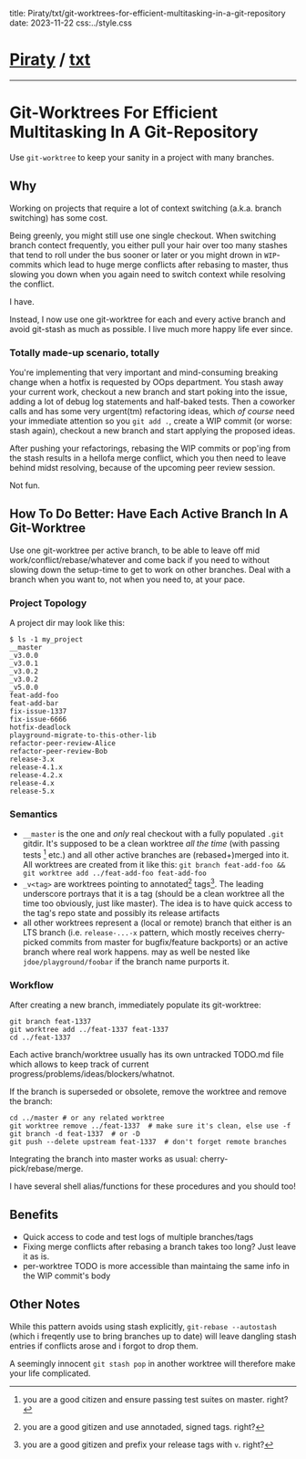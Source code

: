 title: Piraty/txt/git-worktrees-for-efficient-multitasking-in-a-git-repository
date: 2023-11-22
css:../style.css

# [Piraty](../index.md) / [txt](./index.md)

---

# Git-Worktrees For Efficient Multitasking In A Git-Repository

Use `git-worktree` to keep your sanity in a project with many branches.

## Why

Working on projects that require a lot of context switching (a.k.a. branch
switching) has some cost.

Being greenly, you might still use one single checkout. When switching
branch contect frequently, you either pull your hair over too many stashes that
tend to roll under the bus sooner or later or you might drown in `WIP`-commits
which lead to huge merge conflicts after rebasing to master, thus slowing you
down when you again need to switch context while resolving the conflict.

I have.

Instead, I now use one git-worktree for each and every active branch and avoid
git-stash as much as possible.  I live much more happy life ever since.


### Totally made-up scenario, totally

You're implementing that very important and mind-consuming breaking change when
a hotfix is requested by OOps department. You stash away your current work,
checkout a new branch and start poking into the issue, adding a lot of debug
log statements and half-baked tests. Then a coworker calls and has some very
urgent(tm) refactoring ideas, which *of course* need your immediate attention
so you `git add .`, create a WIP commit (or worse: stash again), checkout a new
branch and start applying the proposed ideas.

After pushing your refactorings, rebasing the WIP commits or pop'ing from the
stash results in a hellofa merge conflict, which you then need to leave behind
midst resolving, because of the upcoming peer review session.

Not fun.


## How To Do Better: Have Each Active Branch In A Git-Worktree

Use one git-worktree per active branch, to be able to leave off
mid work/conflict/rebase/whatever and come back if you need to without slowing
down the setup-time to get to work on other branches.
Deal with a branch when you want to, not when you need to, at your pace.

 
### Project Topology

A project dir may look like this:

    $ ls -1 my_project
    __master
    _v3.0.0
    _v3.0.1
    _v3.0.2
    _v3.0.2
    _v5.0.0
    feat-add-foo
    feat-add-bar
    fix-issue-1337
    fix-issue-6666
    hotfix-deadlock
    playground-migrate-to-this-other-lib
    refactor-peer-review-Alice
    refactor-peer-review-Bob
    release-3.x
    release-4.1.x
    release-4.2.x
    release-4.x
    release-5.x

### Semantics

- `__master` is the one and *only* real checkout with a fully populated `.git`
  gitdir.
  It's supposed to be a clean worktree *all the time* (with passing tests
  [^passing-tests-on-master] etc.)
  and all other active branches are (rebased+)merged into it.
  All worktrees are created from it like this:
  `git branch feat-add-foo && git worktree add ../feat-add-foo feat-add-foo`
- `_v<tag>` are worktrees pointing to annotated[^tag-annotated]
  tags[^tag-v-prefix].
  The leading underscore portrays that it is a tag (should be a clean worktree
  all the time too obviously, just like master).
  The idea is to have quick access to the tag's repo state and possibly its
  release artifacts
- all other worktrees represent a (local or remote) branch that either is an
  LTS branch (i.e. `release-...-x` pattern, which mostly receives cherry-picked
  commits from master for bugfix/feature backports) or an active branch where
  real work happens. may as well be nested like `jdoe/playground/foobar` if the
  branch name purports it.

[^passing-tests-on-master]: you are a good citizen and ensure passing test suites on master. right?
[^tag-annotated]: you are a good gitizen and use annotaded, signed tags. right?
[^tag-v-prefix]: you are a good gitizen and prefix your release tags with `v`. right?


### Workflow

After creating a new branch, immediately populate its git-worktree:
    
    git branch feat-1337
    git worktree add ../feat-1337 feat-1337
    cd ../feat-1337

Each active branch/worktree usually has its own untracked TODO.md file which
allows to keep track of current progress/problems/ideas/blockers/whatnot.

If the branch is superseded or obsolete, remove the worktree and remove the
branch:

    cd ../master # or any related worktree
    git worktree remove ../feat-1337  # make sure it's clean, else use -f
    git branch -d feat-1337  # or -D
    git push --delete upstream feat-1337  # don't forget remote branches

Integrating the branch into master works as usual: cherry-pick/rebase/merge.

I have several shell alias/functions for these procedures and you should too!


## Benefits

- Quick access to code and test logs of multiple branches/tags
- Fixing merge conflicts after rebasing a branch takes too long? Just leave it
  as is.
- per-worktree TODO is more accessible than maintaing the same info in the WIP
  commit's body

## Other Notes

While this pattern avoids using stash explicitly, `git-rebase --autostash`
(which i freqently use to bring branches up to date) will leave dangling stash
entries if conflicts arose and i forgot to drop them.

A seemingly innocent `git stash pop` in another worktree will therefore make
your life complicated.
